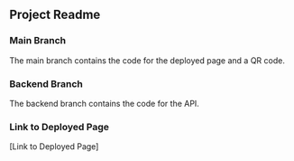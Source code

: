 ## Project Readme 
### Main Branch
The main branch contains the code for the deployed page and a QR code. 
### Backend Branch
The backend branch contains the code for the API. 
### Link to Deployed Page 
[Link to Deployed Page]
